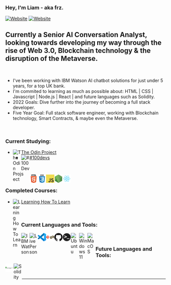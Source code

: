 ### Hey, I'm Liam - aka frz.

[![Website](https://img.shields.io/website?label=frz.dev&style=for-the-badge&url=https%3A%2F%2Ffrz.dev)](https://frz.dev)
[![Website](https://img.shields.io/website?label=liamfrazer.com&style=for-the-badge&url=https%3A%2F%2Fliamfrazer.com)](https://liamfrazer.com)


## Currently a Senior AI Conversation Analyst, looking towards developing my way through the rise of Web 3.0, Blockchain technology & the disruption of the Metaverse.

<br />

- I've been working with IBM Watson AI chatbot solutions for just under 5 years, for a top UK bank.
- I'm commited to learning as much as possible about: HTML | CSS | Javascript | Node.js | React | and future languages such as Solidity.
- 2022 Goals: Dive further into the journey of becoming a full stack developer.
- Five Year Goal: Full stack software engineer, working with Blockchain technology, Smart Contracts, & maybe even the Metaverse.

<br />

### Current Studying:

- <img align="left" alt="The Odin Project" width="26px" src="https://avatars.githubusercontent.com/u/4441966?s=200&v=4" />[The Odin Project][theodinproject]
- <img align="left" alt="#100Devs" width="26px" src="https://static-cdn.jtvnw.net/jtv_user_pictures/ed949a09-b742-4684-9b3d-8af1978e1ff0-profile_image-70x70.png" />[#100devs][100devs]

<br />

[<img align="left" alt="HTML5" width="26px" src="https://raw.githubusercontent.com/github/explore/80688e429a7d4ef2fca1e82350fe8e3517d3494d/topics/html/html.png" />][html5]
[<img align="left" alt="CSS" width="26px" src="https://raw.githubusercontent.com/github/explore/80688e429a7d4ef2fca1e82350fe8e3517d3494d/topics/css/css.png" />][css3]
[<img align="left" alt="JavaScript" width="26px" src="https://raw.githubusercontent.com/github/explore/80688e429a7d4ef2fca1e82350fe8e3517d3494d/topics/javascript/javascript.png" />][javascript]
[<img align="left" alt="Node.js" width="26px" src="https://raw.githubusercontent.com/github/explore/80688e429a7d4ef2fca1e82350fe8e3517d3494d/topics/nodejs/nodejs.png" />][node.js]
[<img align="left" alt="React" width="26px" src="https://raw.githubusercontent.com/github/explore/80688e429a7d4ef2fca1e82350fe8e3517d3494d/topics/react/react.png" />][react]

<br />

### Completed Courses:

- <img align="left" alt="Learning How To Learn" width="26px" src="https://static-cdn.jtvnw.net/jtv_user_pictures/ed949a09-b742-4684-9b3d-8af1978e1ff0-profile_image-70x70.png" />[Learning How To Learn][lhtl]

<br />

### Current Languages and Tools:

[<img align="left" alt="IBM Watson" width="26px" src="https://www.ibm.com/blogs/nordic-msp/wp-content/uploads/2018/04/watson.jpg" />][ibmwatson]
[<img align="left" alt="LivePerson" width="26px" src="https://assets-global.website-files.com/5fd12c44f4b20161bb3602da/5fd12c454f11363b6cc81c5b_White.svg" />][liveperson]
[<img align="left" alt="Visual Studio Code" width="26px" src="https://raw.githubusercontent.com/github/explore/80688e429a7d4ef2fca1e82350fe8e3517d3494d/topics/visual-studio-code/visual-studio-code.png" />][vscode]
[<img align="left" alt="Git" width="26px" src="https://raw.githubusercontent.com/github/explore/80688e429a7d4ef2fca1e82350fe8e3517d3494d/topics/git/git.png" />][git]
[<img align="left" alt="GitHub" width="26px" src="https://raw.githubusercontent.com/github/explore/78df643247d429f6cc873026c0622819ad797942/topics/github/github.png" />][github]
[<img align="left" alt="Terminal" width="26px" src="https://raw.githubusercontent.com/github/explore/80688e429a7d4ef2fca1e82350fe8e3517d3494d/topics/terminal/terminal.png" />][terminal]
[<img align="left" alt="Ubuntu" width="26px" src="https://assets.ubuntu.com/v1/8dd99b80-ubuntu-logo14.png" />][ubuntu]
[<img align="left" alt="Windows 11" width="26px" src="https://news.microsoft.com/wp-content/uploads/prod/sites/612/2021/06/Windows-11-Logo.png" />][windows11]
[<img align="left" alt="MacOS" width="26px" src="https://upload.wikimedia.org/wikipedia/commons/thumb/a/ab/Apple-logo.png/640px-Apple-logo.png" />][macos]


<br />

### Future Languages and Tools:

[<img align="left" alt="MongoDB" width="26px" src="https://raw.githubusercontent.com/github/explore/80688e429a7d4ef2fca1e82350fe8e3517d3494d/topics/mongodb/mongodb.png" />][mongodb]
[<img align="left" alt="Solidity" width="26px" src="https://docs.soliditylang.org/en/v0.8.11/_static/logo.svg" />][solidity]

<br />
<br />

---
[vscode]: https://code.visualstudio.com/
[theodinproject]: https://theodinproject.com/
[mongodb]: https://www.mongodb.com/
[git]: https://git-scm.com/
[github]: https://github.com/
[node.js]: https://nodejs.org/
[react]: https://reactjs.org/
[html5]: https://developer.mozilla.org/en-US/docs/Glossary/HTML5/
[css3]: https://developer.mozilla.org/en-US/docs/Glossary/CSS/
[javascript]: https://developer.mozilla.org/en-US/docs/Web/JavaScript/
[solidity]: https://docs.soliditylang.org/
[100devs]: https://leonnoel.com/100devs/
[lhtl]: https://www.coursera.org/learn/learning-how-to-learn/
[ibmwatson]: https://www.ibm.com/uk-en/watson/
[liveperson]: https://www.liveperson.com/
[terminal]: https://blog.codaisseur.com/what-is-a-coding-terminal/#:~:text=In%20short%2C%20the%20terminal%20allows,have%20to%20go%20clicking%20around./
[ubuntu]: https://ubuntu.com/
[windows11]: https://www.microsoft.com/en-gb/windows/windows-11?r=1/
[macos]: https://www.apple.com/uk/mac/